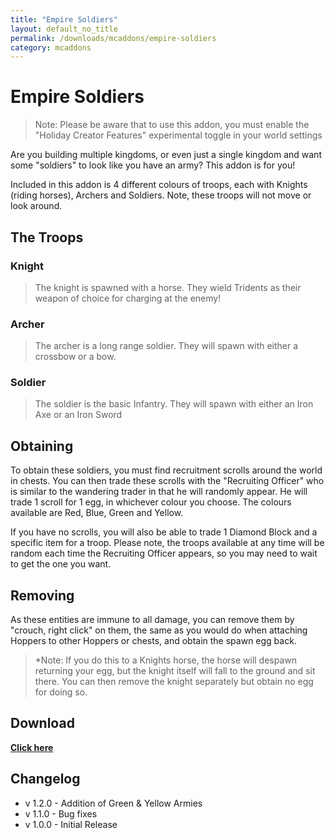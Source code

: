 ```yaml
---
title: "Empire Soldiers"
layout: default_no_title
permalink: /downloads/mcaddons/empire-soldiers
category: mcaddons
---
```

# Empire Soldiers

> Note: Please be aware that to use this addon, you must enable the "Holiday Creator Features" experimental toggle in your world settings

Are you building multiple kingdoms, or even just a single kingdom and want some "soldiers" to look like you have an army? This addon is for you!

Included in this addon is 4 different colours of troops, each with Knights (riding horses), Archers and Soldiers. Note, these troops will not move or look around.

## The Troops

### Knight

> The knight is spawned with a horse. They wield Tridents as their weapon of choice for charging at the enemy!

### Archer

> The archer is a long range soldier. They will spawn with either a crossbow or a bow.

### Soldier

> The soldier is the basic Infantry. They will spawn with either an Iron Axe or an Iron Sword

## Obtaining

To obtain these soldiers, you must find recruitment scrolls around the world in chests. You can then trade these scrolls with the "Recruiting Officer" who is similar to the
wandering trader in that he will randomly appear. He will trade 1 scroll for 1 egg, in whichever colour you choose. The colours available are Red, Blue, Green and Yellow.

If you have no scrolls, you will also be able to trade 1 Diamond Block and a specific item for a troop. Please note, the troops available at any time will be random each time
the Recruiting Officer appears, so you may need to wait to get the one you want.

## Removing

As these entities are immune to all damage, you can remove them by "crouch, right click" on them, the same as you would do when attaching Hoppers to other Hoppers or chests, and obtain the spawn egg back.
> *Note: If you do this to a Knights horse, the horse will despawn returning your egg, but the knight itself will fall to the ground and sit there. You can then remove the knight separately but obtain no egg for doing so.

## Download

[**Click here**](https://github.com/RaythCo-Creations/downloads/raw/main/addons/RC%20Empire%20Soldiers.mcaddon)

## Changelog

- v 1.2.0 - Addition of Green & Yellow Armies
- v 1.1.0 - Bug fixes
- v 1.0.0 - Initial Release